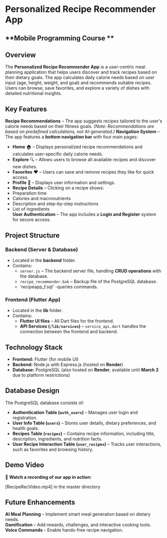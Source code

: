 # **Personalized Recipe Recommender App**  

## **Mobile Programming Course **

## **Overview**  
The **Personalized Recipe Recommender App** is a user-centric meal planning application that helps users discover and track recipes based on their dietary goals. The app calculates daily calorie needs based on user input (age, height, weight, and goal) and recommends suitable recipes. Users can browse, save favorites, and explore a variety of dishes with detailed nutritional insights.  

## **Key Features**  
**Recipe Recommendations** – The app suggests recipes tailored to the user's calorie needs based on their fitness goals. *(Note: Recommendations are based on predefined calculations, not AI-generated.)*   **Navigation System** – The app features a **bottom navigation bar** with four main pages:  
   - **Home** 🏠 – Displays personalized recipe recommendations and calculates user-specific daily calorie needs.  
   - **Explore** 🔍 – Allows users to browse all available recipes and discover new dishes.  
   - **Favorites** ❤️ – Users can save and remove recipes they like for quick access.  
   - **Profile** 👤 – Displays user information and settings.
   -  **Recipe Details** – Clicking on a recipe shows:  
   - Preparation time  
   - Calories and macronutrients  
   - Description and step-by-step instructions  
   - List of ingredients  
 **User Authentication** – The app includes a **Login and Register** system for secure access.  

## **Project Structure**  

### **Backend (Server & Database)**  
- Located in the **backend** folder.  
- Contains:  
  - `server.js` – The backend server file, handling **CRUD operations** with the database.  
  - `recipe_recommender.bak` – Backup file of the PostgreSQL database.
  - 'recipeapp_f.sql' -queries commands.
   

### **Frontend (Flutter App)**  
- Located in the **lib** folder.  
- Contains:  
  - **Flutter UI files** – All Dart files for the frontend.  
  - **API Services (`/lib/services`)** – `service_api.dart` handles the connection between the frontend and backend.  

## **Technology Stack**  
- **Frontend:** Flutter (for mobile UI)  
- **Backend:** Node.js with Express.js (hosted on **Render**)  
- **Database:** PostgreSQL (also hosted on **Render**, available until **March 2** due to platform restrictions)  

## **Database Design**  
The PostgreSQL database consists of:  
- **Authentication Table (`auth_users`)** – Manages user login and registration.  
- **User Info Table (`users`)** – Stores user details, dietary preferences, and health goals.  
- **Recipes Table (`recipes`)** – Contains recipe information, including title, description, ingredients, and nutrition facts.  
- **User Recipe Interaction Table (`user_recipes`)** – Tracks user interactions, such as favorites and browsing history.  

## **Demo Video**  
🎥 **Watch a recording of our app in action:**  

[RecipeRecVideo.mp4] in the master directory
 

## **Future Enhancements**  
**AI Meal Planning** – Implement smart meal generation based on dietary needs.  
**Gamification** – Add rewards, challenges, and interactive cooking tools.  
 **Voice Commands** – Enable hands-free recipe navigation.  

